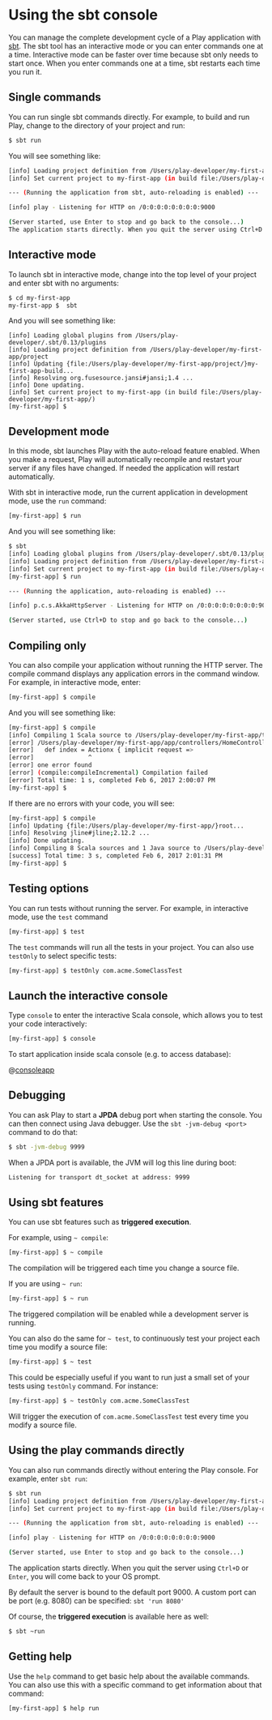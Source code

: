<!--- Copyright (C) Lightbend Inc. <https://www.lightbend.com> -->

# Using the sbt console

You can manage the complete development cycle of a Play application with [sbt](https://www.scala-sbt.org/). The sbt tool has an interactive mode or you can enter commands one at a time. Interactive mode can be faster over time because sbt only needs to start once. When you enter commands one at a time, sbt restarts each time you run it.

## Single commands

You can run single sbt commands directly. For example, to build and run Play, change to the directory of your project and run:

```bash
$ sbt run
```

You will see something like:

```bash
[info] Loading project definition from /Users/play-developer/my-first-app/project
[info] Set current project to my-first-app (in build file:/Users/play-developer/my-first-app/)

--- (Running the application from sbt, auto-reloading is enabled) ---

[info] play - Listening for HTTP on /0:0:0:0:0:0:0:0:9000

(Server started, use Enter to stop and go back to the console...)
The application starts directly. When you quit the server using Ctrl+D or Enter, the command prompt returns.
```

## Interactive mode

To launch sbt in interactive mode, change into the top level of your project and enter sbt with no arguments:

```bash
$ cd my-first-app
my-first-app $  sbt
```

And you will see something like:

```
[info] Loading global plugins from /Users/play-developer/.sbt/0.13/plugins
[info] Loading project definition from /Users/play-developer/my-first-app/project
[info] Updating {file:/Users/play-developer/my-first-app/project/}my-first-app-build...
[info] Resolving org.fusesource.jansi#jansi;1.4 ...
[info] Done updating.
[info] Set current project to my-first-app (in build file:/Users/play-developer/my-first-app/)
[my-first-app] $
```

## Development mode

In this mode, sbt launches Play with the auto-reload feature enabled. When you make a request, Play will automatically recompile and restart your server if any files have changed. If needed the application will restart automatically.

With sbt in interactive mode, run the current application in development mode, use the `run` command:

```bash
[my-first-app] $ run
```

And you will see something like:

```bash
$ sbt
[info] Loading global plugins from /Users/play-developer/.sbt/0.13/plugins
[info] Loading project definition from /Users/play-developer/my-first-app/project
[info] Set current project to my-first-app (in build file:/Users/play-developer/my-first-app/)
[my-first-app] $ run

--- (Running the application, auto-reloading is enabled) ---

[info] p.c.s.AkkaHttpServer - Listening for HTTP on /0:0:0:0:0:0:0:0:9000

(Server started, use Ctrl+D to stop and go back to the console...)
```


## Compiling only

You can also compile your application without running the HTTP server. The compile command displays any application errors in the command window. For example, in interactive mode, enter:

```bash
[my-first-app] $ compile
```

And you will see something like:

```bash
[my-first-app] $ compile
[info] Compiling 1 Scala source to /Users/play-developer/my-first-app/target/scala-2.11/classes...
[error] /Users/play-developer/my-first-app/app/controllers/HomeController.scala:21: not found: value Actionx
[error]   def index = Actionx { implicit request =>
[error]               ^
[error] one error found
[error] (compile:compileIncremental) Compilation failed
[error] Total time: 1 s, completed Feb 6, 2017 2:00:07 PM
[my-first-app] $
```

If there are no errors with your code, you will see:

```bash
[my-first-app] $ compile
[info] Updating {file:/Users/play-developer/my-first-app/}root...
[info] Resolving jline#jline;2.12.2 ...
[info] Done updating.
[info] Compiling 8 Scala sources and 1 Java source to /Users/play-developer/my-first-app/target/scala-2.11/classes...
[success] Total time: 3 s, completed Feb 6, 2017 2:01:31 PM
[my-first-app] $
```

## Testing options

You can run tests without running the server. For example, in interactive mode, use the `test` command

```bash
[my-first-app] $ test
```

The `test` commands will run all the tests in your project. You can also use `testOnly` to select specific tests:

```bash
[my-first-app] $ testOnly com.acme.SomeClassTest
```

## Launch the interactive console

Type `console` to enter the interactive Scala console, which allows you to test your code interactively:

```bash
[my-first-app] $ console
```

To start application inside scala console (e.g. to access database):

@[consoleapp](code/PlayConsole.scala)

## Debugging

You can ask Play to start a **JPDA** debug port when starting the console. You can then connect using Java debugger. Use the `sbt -jvm-debug <port>` command to do that:

```bash
$ sbt -jvm-debug 9999
```

When a JPDA port is available, the JVM will log this line during boot:

```bash
Listening for transport dt_socket at address: 9999
```

## Using sbt features

You can use sbt features such as **triggered execution**.

For example, using `~ compile`:

```bash
[my-first-app] $ ~ compile
```

The compilation will be triggered each time you change a source file.

If you are using `~ run`:

```bash
[my-first-app] $ ~ run
```

The triggered compilation will be enabled while a development server is running.

You can also do the same for `~ test`, to continuously test your project each time you modify a source file:

```bash
[my-first-app] $ ~ test
```

This could be especially useful if you want to run just a small set of your tests using `testOnly` command. For instance:

```bash
[my-first-app] $ ~ testOnly com.acme.SomeClassTest 
```

Will trigger the execution of `com.acme.SomeClassTest` test every time you modify a source file.

## Using the play commands directly

You can also run commands directly without entering the Play console. For example, enter `sbt run`:

```bash
$ sbt run
[info] Loading project definition from /Users/play-developer/my-first-app/project
[info] Set current project to my-first-app (in build file:/Users/play-developer/my-first-app/)

--- (Running the application from sbt, auto-reloading is enabled) ---

[info] play - Listening for HTTP on /0:0:0:0:0:0:0:0:9000

(Server started, use Enter to stop and go back to the console...)
```

The application starts directly. When you quit the server using `Ctrl+D` or `Enter`, you will come back to your OS prompt.

By default the server is bound to the default port 9000. A custom port can be port (e.g. 8080) can be specified: `sbt 'run 8080'`

Of course, the **triggered execution** is available here as well:

```bash
$ sbt ~run
```


## Getting help

Use the `help` command to get basic help about the available commands.  You can also use this with a specific command to get information about that command:

```bash
[my-first-app] $ help run
```
